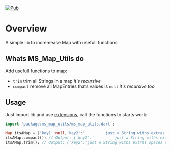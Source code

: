 [![Pub](https://img.shields.io/pub/v/ms_map_utils.svg)](https://pub.dartlang.org/packages/ms_map_utils)

# Overview

A simple lib to incremease Map with usefull functions

## Whats MS_Map_Utils do

Add usefull functions to map:

- `trim` trim all Strings in a map _it's recursive_
- `compact` remove all MapEntries thats values is `null` _it's recursive too_

## Usage

Just import lib and use [extensions](https://dart.dev/guides/language/extension-methods), call the functions to starts work:

```dart
import 'package:ms_map_utils/ms_map_utils.dart';

Map itsAMap = {'key1':null,'key2':'         just a String withs extras spaces en start and end            '};
itsAMap.compact(); // Output: {'key2':'         just a String withs extras spaces en start and end            '}
itsAMap.trim(); // Output: {'key2':'just a String withs extras spaces en start and end'}
```
